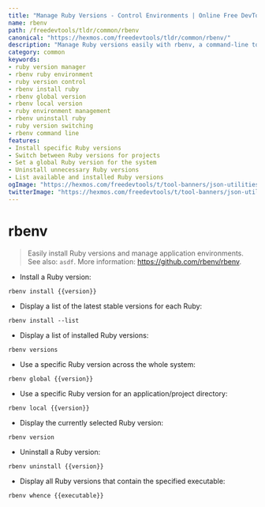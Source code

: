 ```yaml
---
title: "Manage Ruby Versions - Control Environments | Online Free DevTools by Hexmos"
name: rbenv
path: /freedevtools/tldr/common/rbenv
canonical: "https://hexmos.com/freedevtools/tldr/common/rbenv/"
description: "Manage Ruby versions easily with rbenv, a command-line tool for controlling Ruby environments. Install, uninstall, and switch between Ruby versions. Free online tool, no registration required."
category: common
keywords:
- ruby version manager
- rbenv ruby environment
- ruby version control
- rbenv install ruby
- rbenv global version
- rbenv local version
- ruby environment management
- rbenv uninstall ruby
- ruby version switching
- rbenv command line
features:
- Install specific Ruby versions
- Switch between Ruby versions for projects
- Set a global Ruby version for the system
- Uninstall unnecessary Ruby versions
- List available and installed Ruby versions
ogImage: "https://hexmos.com/freedevtools/t/tool-banners/json-utilities-banner.png"
twitterImage: "https://hexmos.com/freedevtools/t/tool-banners/json-utilities-banner.png"
---
```


# rbenv

> Easily install Ruby versions and manage application environments.
> See also: `asdf`.
> More information: <https://github.com/rbenv/rbenv>.

- Install a Ruby version:

`rbenv install {{version}}`

- Display a list of the latest stable versions for each Ruby:

`rbenv install --list`

- Display a list of installed Ruby versions:

`rbenv versions`

- Use a specific Ruby version across the whole system:

`rbenv global {{version}}`

- Use a specific Ruby version for an application/project directory:

`rbenv local {{version}}`

- Display the currently selected Ruby version:

`rbenv version`

- Uninstall a Ruby version:

`rbenv uninstall {{version}}`

- Display all Ruby versions that contain the specified executable:

`rbenv whence {{executable}}`
